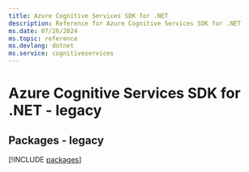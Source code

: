 ```yaml
---
title: Azure Cognitive Services SDK for .NET
description: Reference for Azure Cognitive Services SDK for .NET
ms.date: 07/26/2024
ms.topic: reference
ms.devlang: dotnet
ms.service: cognitiveservices
---
```

# Azure Cognitive Services SDK for .NET - legacy
## Packages - legacy
[!INCLUDE [packages](cognitive-services-index.md)]